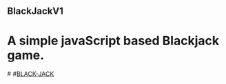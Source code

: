 ## BlackJackV1
# A simple javaScript based Blackjack game. 
#[](GitHubRefs/blackjack_screenshot_game-start)
#[BLACK-JACK](GitHubRefs/blackjack_screenshot_game-finish)
